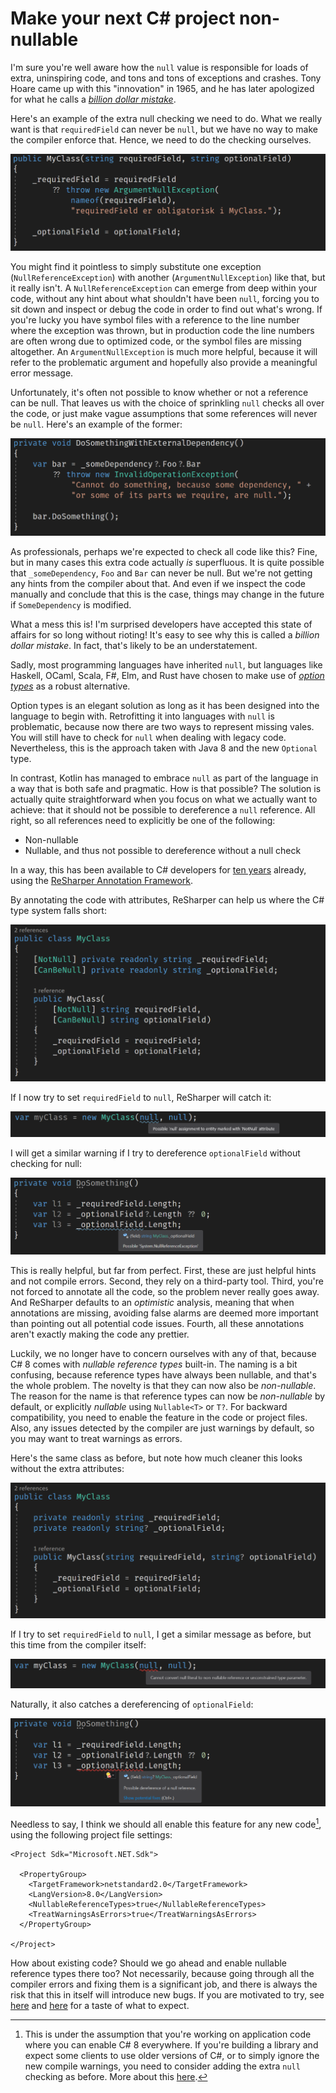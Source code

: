 # Make your next C# project non-nullable

I'm sure you're well aware how the `null` value is responsible for loads of extra, uninspiring code, and tons and tons of exceptions and crashes. Tony Hoare came up with this "innovation" in 1965, and he has later apologized for what he calls a [_billion dollar mistake_](https://en.wikipedia.org/wiki/Null_pointer#History). 

Here's an example of the extra null checking we need to do. What we really want is that `requiredField` can never be `null`, but we have no way to make the compiler enforce that. Hence, we need to do the checking ourselves.

![](https://github.com/torhovland/torhovland.github.io/raw/master/img/non-nullable/legacy-myclass.png)

You might find it pointless to simply substitute one exception (`NullReferenceException`) with another (`ArgumentNullException`) like that, but it really isn't. A `NullReferenceException` can emerge from deep within your code, without any hint about what shouldn't have been `null`, forcing you to sit down and inspect or debug the code in order to find out what's wrong. If you're lucky you have symbol files with a reference to the line number where the exception was thrown, but in production code the line numbers are often wrong due to optimized code, or the symbol files are missing altogether. An `ArgumentNullException` is much more helpful, because it will refer to the problematic argument and hopefully also provide a meaningful error message.

Unfortunately, it's often not possible to know whether or not a reference can be null. That leaves us with the choice of sprinkling `null` checks all over the code, or just make vague assumptions that some references will never be `null`. Here's an example of the former: 

![](https://github.com/torhovland/torhovland.github.io/raw/master/img/non-nullable/excessive-null-checking.png)

As professionals, perhaps we're expected to check all code like this? Fine, but in many cases this extra code actually _is_ superfluous. It is quite possible that `_someDependency`, `Foo` and `Bar` can never be null. But we're not getting any hints from the compiler about that. And even if we inspect the code manually and conclude that this is the case, things may change in the future if `SomeDependency` is modified.

What a mess this is! I'm surprised developers have accepted this state of affairs for so long without rioting! It's easy to see why this is called a _billion dollar mistake_. In fact, that's likely to be an understatement.

Sadly, most programming languages have inherited `null`, but languages like Haskell, OCaml, Scala, F#, Elm, and Rust have chosen to make use of [_option types_](https://en.wikipedia.org/wiki/Option_type) as a robust alternative. 

Option types is an elegant solution as long as it has been designed into the language to begin with. Retrofitting it into languages with `null` is problematic, because now there are two ways to represent missing vales. You will still have to check for `null` when dealing with legacy code. Nevertheless, this is the approach taken with Java 8 and the new `Optional` type.

In contrast, Kotlin has managed to embrace `null` as part of the language in a way that is both safe and pragmatic. How is that possible? The solution is actually quite straightforward when you focus on what we actually want to achieve: that it should not be possible to dereference a `null` reference. All right, so all references need to explicitly be one of the following:

- Non-nullable
- Nullable, and thus not possible to dereference without a null check

In a way, this has been available to C# developers for [ten years](https://blogs.msmvps.com/peterritchie/2008/07/21/working-with-resharper-s-external-annotation-xml-files/) already, using the [ReSharper Annotation Framework](https://www.jetbrains.com/resharper/features/code_analysis.html). 

By annotating the code with attributes, ReSharper can help us where the C# type system falls short:

![](https://github.com/torhovland/torhovland.github.io/raw/master/img/non-nullable/resharper-myclass.png)

If I now try to set `requiredField` to `null`, ReSharper will catch it:

![](https://github.com/torhovland/torhovland.github.io/raw/master/img/non-nullable/resharper-required-not-null.png)

I will get a similar warning if I try to dereference `optionalField` without checking for null:

![](https://github.com/torhovland/torhovland.github.io/raw/master/img/non-nullable/resharper-null-reference.png)

This is really helpful, but far from perfect. First, these are just helpful hints and not compile errors. Second, they rely on a third-party tool.  Third, you're not forced to annotate all the code, so the problem never really goes away. And ReSharper defaults to an _optimistic_ analysis, meaning that when annotations are missing, avoiding false alarms are deemed more important than pointing out all potential code issues. Fourth, all these annotations aren't exactly making the code any prettier.

Luckily, we no longer have to concern ourselves with any of that, because C# 8 comes with _nullable reference types_ built-in. The naming is a bit confusing, because reference types have always been nullable, and that's the whole problem. The novelty is that they can now also be _non-nullable_. The reason for the name is that reference types can now be _non-nullable_ by default, or explicitly _nullable_ using `Nullable<T>` or `T?`. For backward compatibility, you need to enable the feature in the code or project files. Also, any issues detected by the compiler are just warnings by default, so you may want to treat warnings as errors.

Here's the same class as before, but note how much cleaner this looks without the extra attributes:

![](https://github.com/torhovland/torhovland.github.io/raw/master/img/non-nullable/csharp-myclass.png)

If I try to set `requiredField` to `null`, I get a similar message as before, but this time from the compiler itself:

![](https://github.com/torhovland/torhovland.github.io/raw/master/img/non-nullable/csharp-required-not-null.png)

Naturally, it also catches a dereferencing of `optionalField`:

![](https://github.com/torhovland/torhovland.github.io/raw/master/img/non-nullable/csharp-null-reference.png)

Needless to say, I think we should all enable this feature for any new code[^interop], using the following project file settings:

```
<Project Sdk="Microsoft.NET.Sdk">

  <PropertyGroup>
    <TargetFramework>netstandard2.0</TargetFramework>
    <LangVersion>8.0</LangVersion>
    <NullableReferenceTypes>true</NullableReferenceTypes>
    <TreatWarningsAsErrors>true</TreatWarningsAsErrors>
  </PropertyGroup>

</Project>
```

How about existing code? Should we go ahead and enable nullable reference types there too? Not necessarily, because going through all the compiler errors and fixing them is a significant job, and there is always the risk that this in itself will introduce new bugs. If you are motivated to try, see [here](https://praeclarum.org/2018/12/17/nullable-reference-types.html) and [here](https://codeblog.jonskeet.uk/2018/04/21/first-steps-with-nullable-reference-types/) for a taste of what to expect.

[^interop]: This is under the assumption that you're working on application code where you can enable C# 8 everywhere. If you're building a library and expect some clients to use older versions of C#, or to simply ignore the new compile warnings, you need to consider adding the extra `null` checking as before. More about this [here](https://csharp.christiannagel.com/2018/06/20/nonnullablereferencetypes/).
